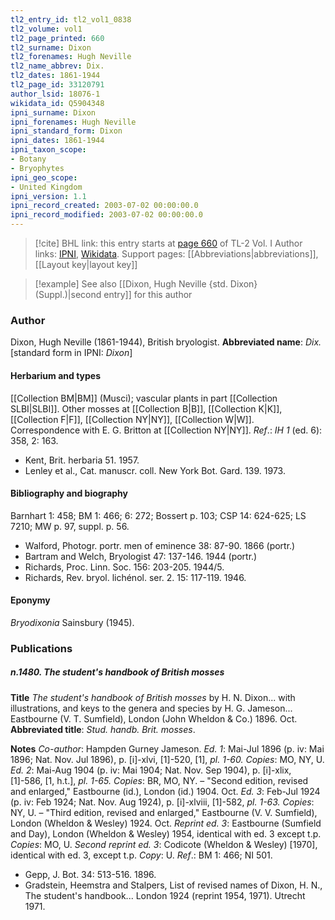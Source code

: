 ```yaml
---
tl2_entry_id: tl2_vol1_0838
tl2_volume: vol1
tl2_page_printed: 660
tl2_surname: Dixon
tl2_forenames: Hugh Neville
tl2_name_abbrev: Dix.
tl2_dates: 1861-1944
tl2_page_id: 33120791
author_lsid: 18076-1
wikidata_id: Q5904348
ipni_surname: Dixon
ipni_forenames: Hugh Neville
ipni_standard_form: Dixon
ipni_dates: 1861-1944
ipni_taxon_scope: 
- Botany
- Bryophytes
ipni_geo_scope: 
- United Kingdom
ipni_version: 1.1
ipni_record_created: 2003-07-02 00:00:00.0
ipni_record_modified: 2003-07-02 00:00:00.0
---
```


> [!cite] BHL link: this entry starts at [page 660](https://www.biodiversitylibrary.org/page/33120791) of TL-2 Vol. I
> Author links: [IPNI](https://www.ipni.org/a/18076-1), [Wikidata](https://www.wikidata.org/wiki/Q5904348). Support pages: [[Abbreviations|abbreviations]], [[Layout key|layout key]]

> [!example] See also [[Dixon, Hugh Neville {std. Dixon} (Suppl.)|second entry]] for this author

### Author

Dixon, Hugh Neville (1861-1944), British bryologist. 
**Abbreviated name**: *Dix.* \[standard form in IPNI: *Dixon*\]

#### Herbarium and types

[[Collection BM|BM]] (Musci); vascular plants in part [[Collection SLBI|SLBI]]. Other mosses at [[Collection B|B]], [[Collection K|K]], [[Collection F|F]], [[Collection NY|NY]], [[Collection W|W]]. Correspondence with E. G. Britton at [[Collection NY|NY]].
*Ref*.: *IH 1* (ed. 6): 358, 2: 163.
- Kent, Brit. herbaria 51. 1957.
- Lenley et al., Cat. manuscr. coll. New York Bot. Gard. 139. 1973.

#### Bibliography and biography

Barnhart 1: 458; BM 1: 466; 6: 272; Bossert p. 103; CSP 14: 624-625; LS 7210; MW p. 97, suppl. p. 56.
- Walford, Photogr. portr. men of eminence 38: 87-90. 1866 (portr.)
- Bartram and Welch, Bryologist 47: 137-146. 1944 (portr.)
- Richards, Proc. Linn. Soc. 156: 203-205. 1944/5.
- Richards, Rev. bryol. lichénol. ser. 2. 15: 117-119. 1946.

#### Eponymy

*Bryodixonia* Sainsbury (1945).

### Publications

##### n.1480. The student's handbook of British mosses

**Title**
*The student's handbook of British mosses* by H. N. Dixon... with illustrations, and keys to the genera and species by H. G. Jameson... Eastbourne (V. T. Sumfield), London (John Wheldon & Co.) 1896. Oct.
**Abbreviated title**: *Stud. handb. Brit. mosses*.

**Notes**
*Co-author*: Hampden Gurney Jameson.
*Ed. 1*: Mai-Jul 1896 (p. iv: Mai 1896; Nat. Nov. Jul 1896), p. \[i\]-xlvi, \[1\]-520, \[1\], *pl. 1-60. Copies*: MO, NY, U.
*Ed. 2*: Mai-Aug 1904 (p. iv: Mai 1904; Nat. Nov. Sep 1904), p. \[i\]-xlix, \[1\]-586, \[1, h.t.\], *pl. 1-65. Copies*: BR, MO, NY. – "Second edition, revised and enlarged," Eastbourne (id.), London (id.) 1904. Oct.
*Ed. 3*: Feb-Jul 1924 (p. iv: Feb 1924; Nat. Nov. Aug 1924), p. \[i\]-xlviii, \[1\]-582, *pl. 1-63.*
*Copies*: NY, U. – "Third edition, revised and enlarged," Eastbourne (V. V. Sumfield), London (Wheldon & Wesley) 1924. Oct.
*Reprint ed. 3*: Eastbourne (Sumfield and Day), London (Wheldon & Wesley) 1954, identical with ed. 3 except t.p. *Copies*: MO, U.
*Second reprint ed. 3*: Codicote (Wheldon & Wesley) \[1970\], identical with ed. 3, except t.p.
*Copy*: U.
*Ref*.: BM 1: 466; NI 501.
- Gepp, J. Bot. 34: 513-516. 1896.
- Gradstein, Heemstra and Stalpers, List of revised names of Dixon, H. N., The student's handbook... London 1924 (reprint 1954, 1971). Utrecht 1971.

